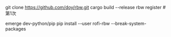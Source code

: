 git clone https://github.com/doy/rbw.git
cargo build --release
rbw register # 第1次

emerge dev-python/pip
  pip install --user rofi-rbw  --break-system-packages